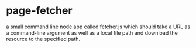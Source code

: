 # page-fetcher
a small command line node app called fetcher.js which should take a URL as a command-line argument as well as a local file path and download the resource to the specified path.
